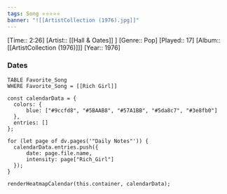 ```yaml
---
tags: Song ⭐⭐⭐⭐⭐ 
banner: "![[ArtistCollection (1976).jpg]]"
---
```

[Time:: 2:26]
[Artist:: [[Hall & Oates]] ]
[Genre:: Pop]
[Played:: 17]
[Album:: [[ArtistCollection (1976)]]]
[Year:: 1976]
### Dates
````dataview
TABLE Favorite_Song
WHERE Favorite_Song = [[Rich Girl]]
````
  ```dataviewjs
const calendarData = { 
	colors: { 
		blue: ["#9ccfd8", "#5BAAB8", "#57A1BB", "#5da8c7", "#3e8fb0"] 
	}, 
	entries: [] 
}; 

for (let page of dv.pages('"Daily Notes"')) { 
	calendarData.entries.push({ 
		date: page.file.name, 
		intensity: page["Rich_Girl"]
	}); 
} 

renderHeatmapCalendar(this.container, calendarData);
```
